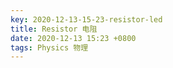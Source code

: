 ```yaml
---
key: 2020-12-13-15-23-resistor-led
title: Resistor 电阻
date: 2020-12-13 15:23 +0800
tags: Physics 物理
---
```




<!--more-->
